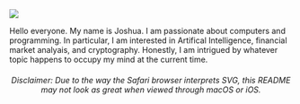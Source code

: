 <img src="https://github.com/boydjc/SvgPrivate/blob/main/githubGreeting.svg">

Hello everyone. My name is Joshua. I am passionate about computers and programming. In particular, I am interested in Artifical Intelligence, financial market analyais, and cryptography. Honestly, I am intrigued by whatever topic happens to occupy my mind at the current time. 

<h6><i><center>Disclaimer: Due to the way the Safari browser interprets SVG, this README may not look as great when viewed through macOS or iOS.</center></i></h6>

